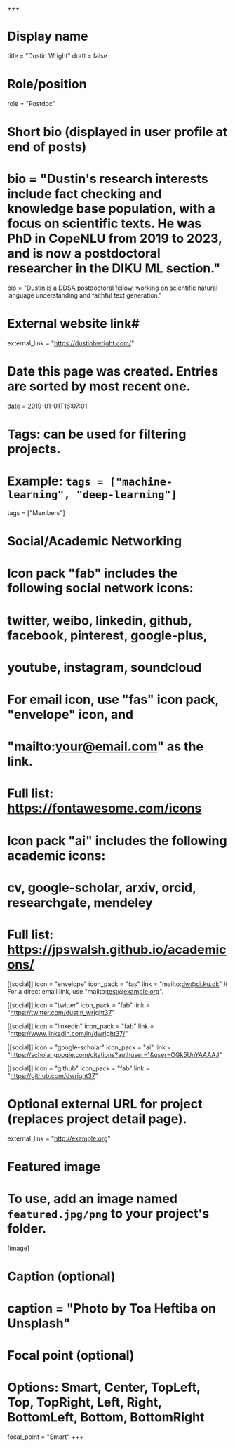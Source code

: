 +++
# Display name
title = "Dustin Wright"
draft = false

# Role/position
role = "Postdoc"

# Short bio (displayed in user profile at end of posts)
# bio = "Dustin's research interests include fact checking and knowledge base population, with a focus on scientific texts. He was PhD in CopeNLU from 2019 to 2023, and is now a postdoctoral researcher in the DIKU ML section."
bio = "Dustin is a DDSA postdoctoral fellow, working on scientific natural language understanding and faithful text generation."

# External website link#
external_link = "https://dustinbwright.com/"

# Date this page was created. Entries are sorted by most recent one.
date = 2019-01-01T16:07:01

# Tags: can be used for filtering projects.
# Example: `tags = ["machine-learning", "deep-learning"]`
tags = ["Members"]

# Social/Academic Networking
#
# Icon pack "fab" includes the following social network icons:
#
#   twitter, weibo, linkedin, github, facebook, pinterest, google-plus,
#   youtube, instagram, soundcloud
#
#   For email icon, use "fas" icon pack, "envelope" icon, and
#   "mailto:your@email.com" as the link.
#
#   Full list: https://fontawesome.com/icons
#
# Icon pack "ai" includes the following academic icons:
#
#   cv, google-scholar, arxiv, orcid, researchgate, mendeley
#
#   Full list: https://jpswalsh.github.io/academicons/

[[social]]
icon = "envelope"
icon_pack = "fas"
link = "mailto:dw@di.ku.dk"  # For a direct email link, use "mailto:test@example.org".

[[social]]
icon = "twitter"
icon_pack = "fab"
link = "https://twitter.com/dustin_wright37"

[[social]]
icon = "linkedin"
icon_pack = "fab"
link = "https://www.linkedin.com/in/dwright37/"

[[social]]
icon = "google-scholar"
icon_pack = "ai"
link = "https://scholar.google.com/citations?authuser=1&user=OGk5UnYAAAAJ"

[[social]]
icon = "github"
icon_pack = "fab"
link = "https://github.com/dwright37"



# Optional external URL for project (replaces project detail page).
external_link = "http://example.org"

# Featured image
# To use, add an image named `featured.jpg/png` to your project's folder. 
[image]
  # Caption (optional)
  # caption = "Photo by Toa Heftiba on Unsplash"

  # Focal point (optional)
  # Options: Smart, Center, TopLeft, Top, TopRight, Left, Right, BottomLeft, Bottom, BottomRight
  focal_point = "Smart"
+++

